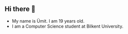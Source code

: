 ## Hi there 👋

- My name is Ümit. I am 19 years old.
- I am a Computer Science student at Bilkent University.
